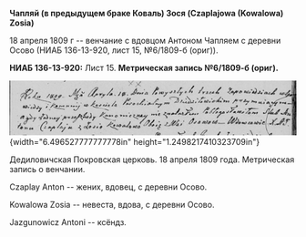 **Чапляй (в предыдущем браке Коваль) Зося (Czaplajowa (Kowalowa)
Zosia)**

18 апреля 1809 г -- венчание с вдовцом Антоном Чапляем с деревни Осово
(НИАБ 136-13-920, лист 15, №6/1809-б (ориг)).

**НИАБ 136-13-920:** Лист 15. **Метрическая запись №6/1809-б (ориг).**

![](./media/4ad5728a7ea948799ca518d21d3239b11229185a.png){width="6.496527777777778in"
height="1.2498217410323709in"}

Дедиловичская Покровская церковь. 18 апреля 1809 года. Метрическая
запись о венчании.

Czaplay Anton -- жених, вдовец, с деревни Осовo.

Kowalowa Zosia -- невеста, вдова, с деревни Осовo.

Jazgunowicz Antoni -- ксёндз.
